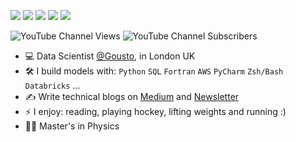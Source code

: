 [<img src="https://img.shields.io/badge/youtube-%230077B5.svg?&style=for-the-badge&logo=youtube&logoColor=white&color=FF0000" />](https://www.youtube.com/@egorhowell?sub_confirmation=1)
[<img src="https://img.shields.io/badge/Medium-12100E?style=for-the-badge&logo=medium&logoColor=white" />](https://medium.com/@egorhowell)
[<img src="https://img.shields.io/badge/Substack-%23006f5c.svg?style=for-the-badge&logo=substack&logoColor=FF6719" />](https://dishingthedata.substack.com/)
[<img src="https://img.shields.io/badge/linkedin-%230077B5.svg?&style=for-the-badge&logo=linkedin&logoColor=white" />](https://uk.linkedin.com/in/egor-howell-092a721b3)
[<img src="https://img.shields.io/badge/Twitter-1DA1F2?style=for-the-badge&logo=twitter&logoColor=white" />](https://twitter.com/EgorHowell)

![YouTube Channel Views](https://img.shields.io/youtube/channel/views/UC9Tl0-lzeDPH4y7LcRwRSQA)
![YouTube Channel Subscribers](https://img.shields.io/youtube/channel/subscribers/UC9Tl0-lzeDPH4y7LcRwRSQA)


- :computer: Data Scientist [@Gousto](https://www.gousto.co.uk/), in London UK
- :hammer_and_wrench: I build models with: `Python` `SQL` `Fortran` `AWS` `PyCharm` `Zsh/Bash` `Databricks` ...
- :writing_hand: Write technical blogs on [Medium](https://medium.com/@egorhowell) and [Newsletter](https://dishingthedata.substack.com/) 
- ⚡ I enjoy: reading, playing hockey, lifting weights and running :) 
- :student: Master's in Physics
